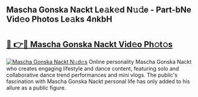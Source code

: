 ## Mascha Gonska Nackt Le𝚊k𝚎d N𝚞𝚍e - Part-bNe Vid𝚎o Photos Le𝚊ks 4nkbH

# <h2><a href="http://fb7dx7w.evod.top/?m=Mascha+Gonska+Nackt">🔗 👉🔴 Mascha Gonska Nackt Vid𝚎o Ph𝚘t𝚘s</a></h2>

[![Mascha Gonska Nackt N𝚞d𝚎s](https://i.imgur.com/8V9OHl7.gif)](http://fb7dx7w.evod.top/?m=Mascha+Gonska+Nackt)
Online personality Mascha Gonska Nackt who creates engaging lifestyle and dance content, featuring solo and collaborative dance trend performances and mini vlogs. The public's fascination with Mascha Gonska Nackt personal life has only added to his allure as a public figure. 
